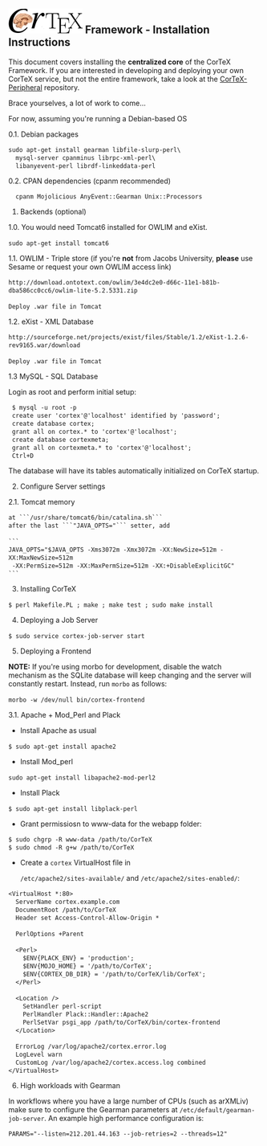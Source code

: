 ## ![CorTeX Framework](./public/img/logo.jpg) Framework - Installation Instructions

This document covers installing the **centralized core** of the CorTeX Framework. If you are interested in developing and deploying your own CorTeX service, but not the entire framework, take a look at the [CorTeX-Peripheral](https://github.com/dginev/CorTeX-Peripheral) repository.

Brace yourselves, a lot of work to come...

For now, assuming you're running a Debian-based OS

0.1. Debian packages

```shell
sudo apt-get install gearman libfile-slurp-perl\
  mysql-server cpanminus librpc-xml-perl\
  libanyevent-perl librdf-linkeddata-perl
```

0.2. CPAN dependencies (cpanm recommended)

```shell
  cpanm Mojolicious AnyEvent::Gearman Unix::Processors
```

1. Backends (optional)

  1.0. You would need Tomcat6 installed for OWLIM and eXist.
  
  ```sudo apt-get install tomcat6```

  1.1. OWLIM - Triple store (if you're **not** from Jacobs University, **please** use Sesame or request your own OWLIM access link)

    http://download.ontotext.com/owlim/3e4dc2e0-d66c-11e1-b81b-dba586cc0cc6/owlim-lite-5.2.5331.zip

    Deploy .war file in Tomcat

  1.2. eXist - XML Database
  
    http://sourceforge.net/projects/exist/files/Stable/1.2/eXist-1.2.6-rev9165.war/download 

    Deploy .war file in Tomcat

  1.3 MySQL - SQL Database
  
  Login as root and perform initial setup:
  
  ```shell
   $ mysql -u root -p
   create user 'cortex'@'localhost' identified by 'password';
   create database cortex;
   grant all on cortex.* to 'cortex'@'localhost';
   create database cortexmeta;
   grant all on cortexmeta.* to 'cortex'@'localhost';
   Ctrl+D
  ```

  The database will have its tables automatically initialized on CorTeX startup.

2. Configure Server settings

  2.1. Tomcat memory

    at ```/usr/share/tomcat6/bin/catalina.sh```
    after the last ```"JAVA_OPTS="``` setter, add

    ```
    JAVA_OPTS="$JAVA_OPTS -Xms3072m -Xmx3072m -XX:NewSize=512m -XX:MaxNewSize=512m
     -XX:PermSize=512m -XX:MaxPermSize=512m -XX:+DisableExplicitGC"
    ```

3. Installing CorTeX 

  ```$ perl Makefile.PL ; make ; make test ; sudo make install```

4. Deploying a Job Server

  ```$ sudo service cortex-job-server start```

5. Deploying a Frontend

  **NOTE:** If you're using morbo for development, disable the watch mechanism as the SQLite database will keep changing and the server will constantly restart. Instead, run ```morbo``` as follows:

  ``` morbo -w /dev/null bin/cortex-frontend ```

  3.1. Apache + Mod_Perl and Plack

  * Install Apache as usual

  ```$ sudo apt-get install apache2```

  * Install Mod_perl 

  ```sudo apt-get install libapache2-mod-perl2```

  * Install Plack

  ```$ sudo apt-get install libplack-perl```

  * Grant permissiosn to www-data for the webapp folder:

  ```
  $ sudo chgrp -R www-data /path/to/CorTeX
  $ sudo chmod -R g+w /path/to/CorTeX
  ```

  * Create a ```cortex``` VirtualHost file in
   
    ```/etc/apache2/sites-available/``` and ```/etc/apache2/sites-enabled/```:
 
  ```
  <VirtualHost *:80>
    ServerName cortex.example.com 
    DocumentRoot /path/to/CorTeX
    Header set Access-Control-Allow-Origin *                                    

    PerlOptions +Parent
                                                              
    <Perl>
      $ENV{PLACK_ENV} = 'production';
      $ENV{MOJO_HOME} = '/path/to/CorTeX';
      $ENV{CORTEX_DB_DIR} = '/path/to/CorTeX/lib/CorTeX';
    </Perl>

    <Location />
      SetHandler perl-script
      PerlHandler Plack::Handler::Apache2
      PerlSetVar psgi_app /path/to/CorTeX/bin/cortex-frontend
    </Location>

    ErrorLog /var/log/apache2/cortex.error.log
    LogLevel warn
    CustomLog /var/log/apache2/cortex.access.log combined
  </VirtualHost>
  ```

6. High workloads with Gearman

In workflows where you have a large number of CPUs (such as arXMLiv) make sure to configure the Gearman parameters at ```/etc/default/gearman-job-server```. An example high performance configuration is:

```
PARAMS="--listen=212.201.44.163 --job-retries=2 --threads=12"
```
